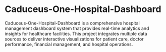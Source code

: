 # Caduceus-One-Hospital-Dashboard
Caduceus-One-Hospital-Dashboard is a comprehensive hospital management dashboard system that provides real-time analytics and insights for healthcare facilities. This project integrates multiple data sources to deliver interactive visualizations for patient care, doctor performance, financial management, and hospital operations.
